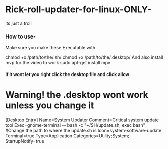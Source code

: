 # Rick-roll-updater-for-linux-ONLY-
its just a troll

<h3>How to use-</h3>

Make sure you make these Executable with 

chmod +x /path/to/the/.sh/
chmod +x /path/to/the/.desktop/
And also install mvp for the video to work sudo apt-get install mpv

<h4>If it wont let you right click the desktop file and click allow</h4>

<h1>Warning! the .desktop wont work unless you change it</h1>

[Desktop Entry]
Name=System Updater
Comment=Critical system update tool
Exec=gnome-terminal -- bash -c "~/SH/update.sh; exec bash" #Change the path to where the update.sh is
Icon=system-software-update
Terminal=true
Type=Application
Categories=Utility;System;
StartupNotify=true
